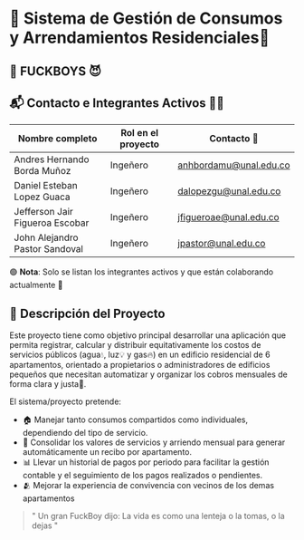 # 🚀 Sistema de Gestión de Consumos y Arrendamientos Residenciales🗿


## 👥 FUCKBOYS 😈


## 📬 Contacto e Integrantes Activos 🧑‍💻

| Nombre completo | Rol en el proyecto | Contacto 📧 |
|-----------------|--------------------|-------------|
| Andres Hernando Borda Muñoz    | Ingeñero| anhbordamu@unal.edu.co |
| Daniel Esteban Lopez Guaca    | Ingeñero | dalopezgu@unal.edu.co	 |
| Jefferson Jair Figueroa Escobar   | Ingeñero | jfigueroae@unal.edu.co |
| John Alejandro Pastor Sandoval   | Ingeñero | jpastor@unal.edu.co |

🟢 **Nota**: Solo se listan los integrantes activos y que están colaborando actualmente 🫠

## 🧠 Descripción del Proyecto

Este proyecto tiene como objetivo principal desarrollar una aplicación que permita registrar, calcular y distribuir equitativamente los costos de servicios públicos (agua💧, luz💡 y gas🔥) en un edificio residencial de 6 apartamentos, orientado a propietarios o administradores de edificios pequeños que necesitan automatizar y organizar los cobros mensuales de forma clara y justa🤝.

El sistema/proyecto pretende:
- 🏠 Manejar tanto consumos compartidos como individuales, dependiendo del tipo de servicio.
- 🧾 Consolidar los valores de servicios y arriendo mensual para generar automáticamente un recibo por apartamento.
- 📊 Llevar un historial de pagos por periodo para facilitar la gestión contable y el seguimiento de los pagos realizados o pendientes.
- 🫂 Mejorar la experiencia de convivencia con vecinos de los demas apartamentos

> " Un gran FuckBoy dijo: La vida es como una lenteja o la tomas, o la dejas "
